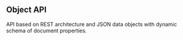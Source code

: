 Object API
-

API based on REST architecture and JSON data objects with dynamic schema of document properties.
